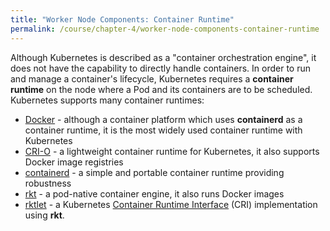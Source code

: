 ```yaml
---
title: "Worker Node Components: Container Runtime"
permalink: /course/chapter-4/worker-node-components-container-runtime
---
```

Although Kubernetes is described as a "container orchestration engine", it does not have the capability to directly handle containers. In order to run and manage a container's lifecycle, Kubernetes requires a **container runtime** on the node where a Pod and its containers are to be scheduled. Kubernetes supports many container runtimes:

-   [Docker](https://www.docker.com/) - although a container platform which uses **containerd** as a container runtime, it is the most widely used container runtime with Kubernetes
-   [CRI-O](https://cri-o.io/) - a lightweight container runtime for Kubernetes, it also supports Docker image registries
-   [containerd](https://containerd.io/) - a simple and portable container runtime providing robustness
-   [rkt](https://github.com/rkt/rkt) - a pod-native container engine, it also runs Docker images
-   [rktlet](https://github.com/kubernetes-incubator/rktlet) - a Kubernetes [Container Runtime Interface](https://github.com/kubernetes/community/blob/master/contributors/devel/sig-node/container-runtime-interface.md) (CRI) implementation using **rkt**.
